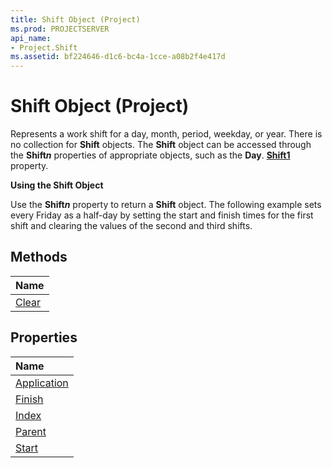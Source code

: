 ```yaml
---
title: Shift Object (Project)
ms.prod: PROJECTSERVER
api_name:
- Project.Shift
ms.assetid: bf224646-d1c6-bc4a-1cce-a08b2f4e417d
---
```



# Shift Object (Project)


 

Represents a work shift for a day, month, period, weekday, or year. There is no collection for  **Shift** objects. The **Shift** object can be accessed through the **Shift*n*** properties of appropriate objects, such as the **Day**. **[Shift1](day-shift1-property-project.md)** property.
 
 **Using the Shift Object**
 
Use the  **Shift*n*** property to return a **Shift** object. The following example sets every Friday as a half-day by setting the start and finish times for the first shift and clearing the values of the second and third shifts.
 

## Methods



|**Name**|
|:-----|
|[Clear](shift-clear-method-project.md)|

## Properties



|**Name**|
|:-----|
|[Application](shift-application-property-project.md)|
|[Finish](shift-finish-property-project.md)|
|[Index](shift-index-property-project.md)|
|[Parent](shift-parent-property-project.md)|
|[Start](shift-start-property-project.md)|

